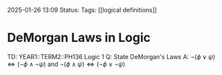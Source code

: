 2025-01-26 13:09
Status: 
Tags: [[logical definitions]]
# DeMorgan Laws in Logic

TD: YEAR1::TERM2::PH136 Logic 1
Q: State DeMorgan's Laws
A: $\lnot(\phi \lor \psi)\Leftrightarrow(\lnot\phi \land \lnot\psi)$ and $\lnot(\phi \land \psi)\Leftrightarrow(\lnot\phi \lor \lnot\psi)$
<!--ID: 1738168359433-->

